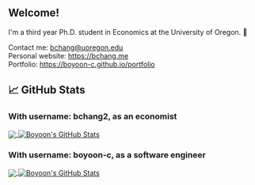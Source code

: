 ## Welcome!

I'm a third year Ph.D. student in Economics at the University of Oregon. :evergreen_tree:

Contact me: bchang@uoregon.edu\
Personal website: https://bchang.me \
Portfolio: https://boyoon-c.github.io/portfolio

## &#x1f4c8; GitHub Stats
### With username: bchang2, as an economist
<a href="https://github.com/bchang2/bchang2">
  <img align="center" src="https://github-readme-stats.vercel.app/api/top-langs/?username=bchang2&hide=html,css,tex&line_height=27&title_color=1d1f21&text_color=404040&icon_color=2bbc8a&bg_color=f7f6f6&langs_count=3" />
</a>

<a href="https://github.com/bchang2/bchang2">
  <img align="center" src="https://github-readme-stats.vercel.app/api?username=bchang2&show_icons=true&line_height=27&count_private=true&title_color=1d1f21&text_color=404040&icon_color=2bbc8a&bg_color=f7f6f6" alt="Boyoon's GitHub Stats" />
</a>

### With username: boyoon-c, as a software engineer
<a href="https://github.com/boyoon-c/boyoon-c">
  <img align="center" src="https://github-readme-stats.vercel.app/api/top-langs/?username=boyoon-c&hide=html,css,tex&title_color=1d1f21&text_color=404040&icon_color=2bbc8a&bg_color=f7f6f6&langs_count=3" />
</a>
<a href="https://github.com/boyoon-c/boyoon-c">
  <img align="center" src="https://github-readme-stats.vercel.app/api?username=boyoon-c&show_icons=true&line_height=27&count_private=true&title_color=1d1f21&text_color=404040&icon_color=2bbc8a&bg_color=f7f6f6" alt="Boyoon's GitHub Stats" />
</a>

